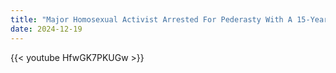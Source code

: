 ```yaml
---
title: "Major Homosexual Activist Arrested For Pederasty With A 15-Year-Old Boy"
date: 2024-12-19
---
```


{{< youtube HfwGK7PKUGw >}}
